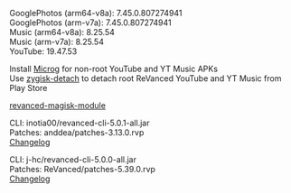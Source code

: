 GooglePhotos (arm64-v8a): 7.45.0.807274941  
GooglePhotos (arm-v7a): 7.45.0.807274941  
Music (arm64-v8a): 8.25.54  
Music (arm-v7a): 8.25.54  
YouTube: 19.47.53  

Install [Microg](https://github.com/ReVanced/GmsCore/releases) for non-root YouTube and YT Music APKs  
Use [zygisk-detach](https://github.com/j-hc/zygisk-detach) to detach root ReVanced YouTube and YT Music from Play Store  

[revanced-magisk-module](https://github.com/j-hc/revanced-magisk-module)
  
CLI: inotia00/revanced-cli-5.0.1-all.jar  
Patches: anddea/patches-3.13.0.rvp  
[Changelog](https://github.com/anddea/revanced-patches/releases/tag/v3.13.0)

CLI: j-hc/revanced-cli-5.0.0-all.jar  
Patches: ReVanced/patches-5.39.0.rvp  
[Changelog](https://github.com/ReVanced/revanced-patches/releases/tag/v5.39.0)  
